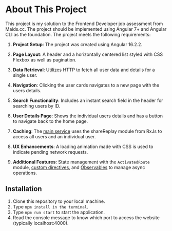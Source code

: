 # About This Project

This project is my solution to the Frontend Developer job assessment from Maids.cc. The project should be implemented using Angular 7+ and Angular CLI as the foundation. The project meets the following requirements:

1. **Project Setup**: The project was created using Angular 16.2.2.

2. **Page Layout**: A header and a horizontally centered list styled with CSS Flexbox as well as pagination.

3. **Data Retrieval**: Utilizes HTTP to fetch all user data and details for a single user.

4. **Navigation**: Clicking the user cards navigates to a new page with the users details.

5. **Search Functionality**: Includes an instant search field in the header for searching users by ID.

6. **User Details Page**: Shows the individual users details and has a button to navigate back to the home page.

7. **Caching**: The [main service](/src/app/services/users.service.ts) uses the shareReplay module from RxJs to access all users and an individual user.

8. **UX Enhancements**: A loading animation made with CSS is used to indicate pending network requests.

9. **Additional Features**: State management with the `ActivatedRoute` module, [custom directives](/src/app/app.module.ts), and [Observables](/src/app/services/users.service.ts) to manage async operations. 

## Installation

1. Clone this repository to your local machine.
2. Type `npm install in the terminal`.
3. Type `npm run start` to start the application.
4. Read the console message to know which port to access the website (typically localhost:4000).